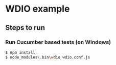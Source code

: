 # WDIO example

## Steps to run

### Run Cucumber based tests (on Windows)

```sh
$ npm install
$ node_modules\.bin\wdio wdio.conf.js
```